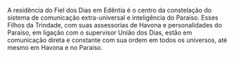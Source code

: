 ﻿A residência do Fiel dos Dias em Edêntia é o centro da constelação do sistema de comunicação extra-universal e inteligência do Paraíso. Esses Filhos da Trindade, com suas assessorias de Havona e personalidades do Paraíso, em ligação com o supervisor União dos Dias, estão em comunicação direta e constante com sua ordem em todos os universos, até mesmo em Havona e no Paraíso.